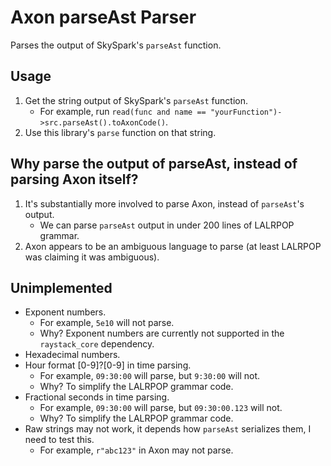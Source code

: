 # Axon parseAst Parser

Parses the output of SkySpark's `parseAst` function.

## Usage
1. Get the string output of SkySpark's `parseAst` function.
    * For example, run `read(func and name == "yourFunction")->src.parseAst().toAxonCode()`.
1. Use this library's `parse` function on that string.

## Why parse the output of parseAst, instead of parsing Axon itself?
1. It's substantially more involved to parse Axon, instead of `parseAst`'s output.
    * We can parse `parseAst` output in under 200 lines of LALRPOP grammar.
1. Axon appears to be an ambiguous language to parse (at least LALRPOP was claiming it was ambiguous).

## Unimplemented
* Exponent numbers.
    * For example, `5e10` will not parse.
    * Why? Exponent numbers are currently not supported in the `raystack_core` dependency.
* Hexadecimal numbers.
* Hour format [0-9]?[0-9] in time parsing.
    * For example, `09:30:00` will parse, but `9:30:00` will not.
    * Why? To simplify the LALRPOP grammar code.
* Fractional seconds in time parsing.
    * For example, `09:30:00` will parse, but `09:30:00.123` will not.
    * Why? To simplify the LALRPOP grammar code.
* Raw strings may not work, it depends how `parseAst` serializes them, I need to test this.
    * For example, `r"abc123"` in Axon may not parse.